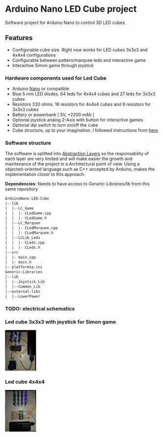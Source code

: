 # Arduino Nano LED Cube project

Software project for Arduino Nano to control 3D LED cubes.

## Features
- Configurable cube size. Right now works for LED cubes 3x3x3 and 4x4x4 configurations
- Configurable between pattern/marquee leds and interactive game
- Interactive Simon game through joystick

### Hardware components used for Led Cube

- Arduino [Nano](https://store.arduino.cc/arduino-nano) or compatible
- Blue 5 mm LED diodes. 64 leds for 4x4x4 cubes and 27 leds for 3x3x3 cubes
- Resistors 330 ohms. 16 resistors for 4x4x4 cubes and 9 resistors for 3x3x3 cubes
- Battery or powerbank [ 5V,  +2200 mAh ]
- Optional joystick analog 2-Axis with button for interactive games
- Optional dip switch to turn on/off the cube
- Cube structure, up to your imagination. I followed instructions from [here](https://tutorial.cytron.io/2015/08/17/4x4x4-led-cube-using-arduino-uno-without-extra-ic/)

### Software structure

The software is splitted into [Abstraction Layers](https://en.wikipedia.org/wiki/Abstraction_layer) so the responsability of each layer are very limited and will make easier the growth and maintenance of the project in a Architectural point of view. Using a objected-oriented language such as C++ accepted by Arduino, makes the implementation closer to this approach.

**Dependencies**: Needs to have access to _Generic-Libraries/lib_ from this same repository
```
ArduinoNano-LED-Cube
|--lib
|  |--LC_Game
|  |  |- CLedGame.cpp
|  |  |- CLedGame.h
|  |--LC_Marquee
|  |  |- CLedMarquee.cpp
|  |  |- CLedMarquee.h
|  |--LCLib_Leds
|  |  |- CLeds.cpp
|  |  |- CLeds.h
|--src
|  |- main.cpp
|  |- main.h
|- platformio.ini
Generic-Libraries
|--lib
|  |--Joystick_Lib
|  |--Common_Lib
|--external-libs
|  |--LowerPower
```

### **TODO**: electrical schematics

### Led cube 3x3x3 with joystick for Simon game
<img src="doc/img/cube_3x3x3.jpg" width="20%" alt="cube_3x3x3">

### Led cube 4x4x4
<img src="doc/img/cube_4x4x4.jpg" width="20%" alt="cube_4x4x4">

